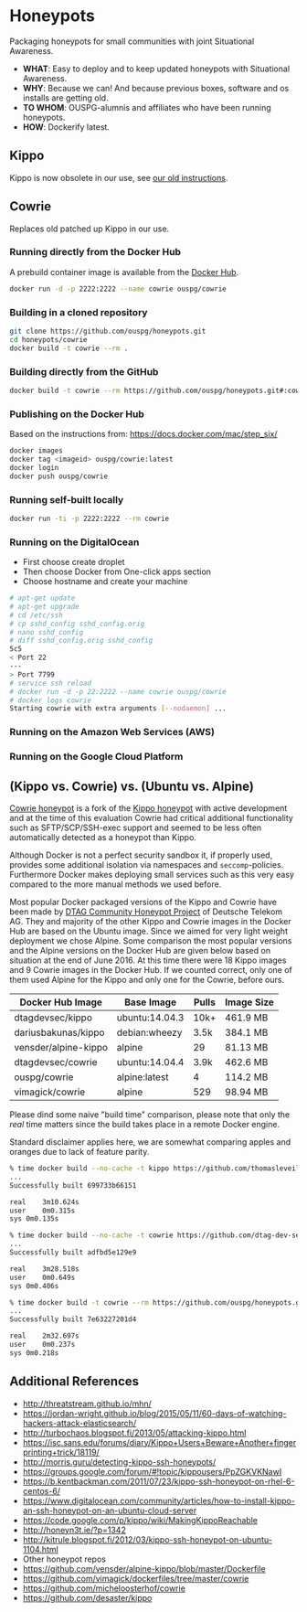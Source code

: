 # Honeypots

Packaging honeypots for small communities with joint Situational Awareness.

* **WHAT**: Easy to deploy and to keep updated honeypots with Situational Awareness.
* **WHY**: Because we can! And because previous boxes, software and os installs are
getting old.
* **TO WHOM**: OUSPG-alumnis and affiliates who have been running honeypots.
* **HOW**: Dockerify latest.

## Kippo

Kippo is now obsolete in our use, see [our old instructions](https://docs.google.com/document/d/1alb60WiWMzghZlApgfqfh5LF2mjn-U0Nm8WeKcPD-hI/edit).

## Cowrie

Replaces old patched up Kippo in our use.

### Running directly from the Docker Hub

A prebuild container image is available from the
[Docker Hub](https://hub.docker.com/r/ouspg/cowrie/).

```sh
docker run -d -p 2222:2222 --name cowrie ouspg/cowrie
```

### Building in a cloned repository

```sh
git clone https://github.com/ouspg/honeypots.git
cd honeypots/cowrie
docker build -t cowrie --rm .
```

### Building directly from the GitHub

```sh
docker build -t cowrie --rm https://github.com/ouspg/honeypots.git#:cowrie
```

### Publishing on the Docker Hub

Based on the instructions from:
https://docs.docker.com/mac/step_six/

```sh
docker images
docker tag <imageid> ouspg/cowrie:latest
docker login
docker push ouspg/cowrie
```

### Running self-built locally

```sh
docker run -ti -p 2222:2222 --rm cowrie
```

### Running on the DigitalOcean

 * First choose create droplet
 * Then choose Docker from One-click apps section
 * Choose hostname and create your machine

```sh
# apt-get update
# apt-get upgrade
# cd /etc/ssh
# cp sshd_config sshd_config.orig
# nano sshd_config
# diff sshd_config.orig sshd_config
5c5
< Port 22
---
> Port 7799
# service ssh reload
# docker run -d -p 22:2222 --name cowrie ouspg/cowrie
# docker logs cowrie
Starting cowrie with extra arguments [--nodaemon] ...
```

### Running on the Amazon Web Services (AWS)

### Running on the Google Cloud Platform

## (Kippo vs. Cowrie) vs. (Ubuntu vs. Alpine)

[Cowrie honeypot](http://www.micheloosterhof.com/cowrie/) is a fork of the
[Kippo honeypot](https://github.com/desaster/kippo) with active
development and at the time of this evaluation Cowrie had critical additional
functionality such as SFTP/SCP/SSH-exec support and seemed to be less often
automatically detected as a honeypot than Kippo.

Although Docker is not a perfect security sandbox it, if properly used,
provides some additional isolation via namespaces and `seccomp`-policies.
Furthermore Docker makes deploying small services such as this very
easy compared to the more manual methods we used before.

Most popular Docker packaged versions of the Kippo and Cowrie have been made by
[DTAG Community Honeypot Project](http://dtag-dev-sec.github.io) of
Deutsche Telekom AG. They and majority of the other Kippo and Cowrie images
in the Docker Hub are based on the Ubuntu image. Since we aimed for
very light weight deployment we chose Alpine. Some comparison the most popular
versions and the Alpine versions on the Docker Hub are given below based on
situation at the end of June 2016. At this time there were 18 Kippo images and 9
Cowrie images in the Docker Hub. If we counted correct, only one of them used
Alpine for the Kippo and only one for the Cowrie, before ours.

| Docker Hub Image     | Base Image     | Pulls | Image Size |
| -------------------  | -------------- | ----- | ---------- |
| dtagdevsec/kippo     | ubuntu:14.04.3 | 10k+  | 461.9 MB   |    
| dariusbakunas/kippo  | debian:wheezy  | 3.5k  | 384.1 MB   |
| vensder/alpine-kippo | alpine         | 29    | 81.13 MB   |
| dtagdevsec/cowrie    | ubuntu:14.04.4 | 3.9k  | 462.6 MB   |
| ouspg/cowrie         | alpine:latest  | 4     | 114.2 MB   |
| vimagick/cowrie      | alpine         | 529   | 98.94 MB   |

Please dind some naive "build time" comparison, please note that only the
*real* time matters since the build takes place in a remote Docker engine.

Standard disclaimer applies here, we are somewhat comparing apples
and oranges due to lack of feature parity.

```sh
% time docker build --no-cache -t kippo https://github.com/thomasleveil/docker-kippo.git
...
Successfully built 699733b66151

real	3m10.624s
user	0m0.315s
sys	0m0.135s

% time docker build --no-cache -t cowrie https://github.com/dtag-dev-sec/cowrie.git
...
Successfully built adfbd5e129e9

real	3m28.518s
user	0m0.649s
sys	0m0.406s

% time docker build -t cowrie --rm https://github.com/ouspg/honeypots.git#:cowrie
...
Successfully built 7e63227201d4

real	2m32.697s
user	0m0.237s
sys	0m0.218s
```

## Additional References

* http://threatstream.github.io/mhn/
* https://jordan-wright.github.io/blog/2015/05/11/60-days-of-watching-hackers-attack-elasticsearch/
* http://turbochaos.blogspot.fi/2013/05/attacking-kippo.html
* https://isc.sans.edu/forums/diary/Kippo+Users+Beware+Another+fingerprinting+trick/18119/
* http://morris.guru/detecting-kippo-ssh-honeypots/
* https://groups.google.com/forum/#!topic/kippousers/PpZGKVKNawI
* https://b.kentbackman.com/2011/07/23/kippo-ssh-honeypot-on-rhel-6-centos-6/
* https://www.digitalocean.com/community/articles/how-to-install-kippo-an-ssh-honeypot-on-an-ubuntu-cloud-server
* https://code.google.com/p/kippo/wiki/MakingKippoReachable
* http://honeyn3t.ie/?p=1342
* http://kitrule.blogspot.fi/2012/03/kippo-ssh-honeypot-on-ubuntu-1104.html
* Other honeypot repos
 * https://github.com/vensder/alpine-kippo/blob/master/Dockerfile
 * https://github.com/vimagick/dockerfiles/tree/master/cowrie
 * https://github.com/micheloosterhof/cowrie
 * https://github.com/desaster/kippo
